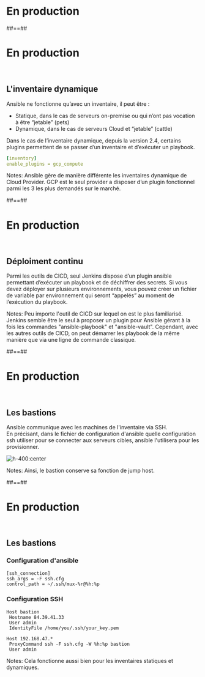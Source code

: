 <!-- .slide: class="transition"-->  

# En production

##==##

<!-- .slide: class="with-code" -->

# En production
<br/>

## L'inventaire dynamique
Ansible ne fonctionne qu’avec un inventaire, il peut être :
* Statique, dans le cas de serveurs on-premise ou qui n’ont pas vocation à être “jetable” (pets)
* Dynamique, dans le cas de serveurs Cloud et “jetable” (cattle)

Dans le cas de l’inventaire dynamique, depuis la version 2.4, certains plugins permettent de se passer d’un inventaire et d’exécuter un playbook.

```yaml
[inventory]
enable_plugins = gcp_compute
```

Notes:
Ansible gère de manière différente les inventaires dynamique de Cloud Provider.
GCP est le seul provider a disposer d’un plugin fonctionnel parmi les 3 les plus demandés sur le marché.

##==##

<!-- .slide: -->

# En production
<br/>

## Déploiment continu
Parmi les outils de CICD, seul Jenkins dispose d’un plugin ansible permettant d’exécuter un playbook et de déchiffrer des secrets.
Si vous devez déployer sur plusieurs environnements, vous pouvez créer un fichier de variable par environnement qui seront “appelés” au moment de l’exécution du playbook.

Notes:
Peu importe l'outil de CICD sur lequel on est le plus familiarisé.
Jenkins semble être le seul à proposer un plugin pour Ansible gérant à la fois les commandes "ansible-playbook" et "ansible-vault".
Cependant, avec les autres outils de CICD, on peut démarrer les playbook de la même manière que via une ligne de commande classique.

##==##

<!-- .slide: -->

# En production
<br/>

## Les bastions
Ansible communique avec les machines de l'inventaire via SSH.  
En précisant, dans le fichier de configuration d'ansible quelle configuration ssh utiliser pour se connecter aux serveurs cibles, ansible l'utilisera pour les provisionner.

![h-400:center](./assets/images/bastion.png)

Notes:
Ainsi, le bastion conserve sa fonction de jump host.

##==##
<!-- .slide: class="with-code" -->

# En production
<br/>

## Les bastions
### Configuration d'ansible
<!-- .slide: class="with-code-bg-dark" .element: class="center" -->
```
[ssh_connection]
ssh_args = -F ssh.cfg
control_path = ~/.ssh/mux-%r@%h:%p
```
### Configuration SSH
```
Host bastion
 Hostname 84.39.41.33
 User admin
 IdentityFile /home/you/.ssh/your_key.pem

Host 192.168.47.*
 ProxyCommand ssh -F ssh.cfg -W %h:%p bastion
 User admin
```

Notes:
Cela fonctionne aussi bien pour les inventaires statiques et dynamiques.
